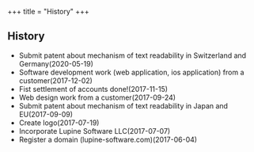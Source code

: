 +++
title = "History"
+++

## History

* Submit patent about mechanism of text readability in Switzerland and Germany<span class="date">(2020-05-19)</span>
* Software development work (web application, ios application) from a customer<span class="date">(2017-12-02)</span>
* Fist settlement of accounts done!<span class="date">(2017-11-15)</span>
* Web design work from a customer<span class="date">(2017-09-24)</span>
* Submit patent about mechanism of text readability in Japan and EU<span class="date">(2017-09-09)</span>
* Create logo<span class="date">(2017-07-19)</span>
* Incorporate Lupine Software LLC<span class="date">(2017-07-07)</span>
* Register a domain (lupine-software.com)<span class="date">(2017-06-04)</span>
